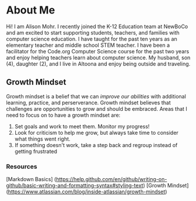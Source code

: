 # About Me
Hi! I am Alison Mohr. I recently joined the K-12 Education team at NewBoCo and am excited to start supporting students, teachers, and families with computer science education. I have taught for the past ten years as an elementary teacher and middle school STEM teacher. I have been a facilitator for the Code.org Computer Science course for the past two years and enjoy helping teachers learn about computer science. My husband, son (4), daughter (2), and I live in Altoona and enjoy being outside and traveling. 

## Growth Mindset
Growth mindset is a belief that we can *improve our abilities* with additional learning, practice, and perserverance. Growth mindset believes that challenges are opportunities to grow and should be embraced. Areas that I need to focus on to have a growth mindset are: 
1. Set goals and work to meet them. Monitor my progress!
2. Look for criticism to help me grow, but always take time to consider what things went right. 
3. If something doesn't work, take a step back and regroup instead of getting frustrated

### Resources 
[Markdown Basics] (https://help.github.com/en/github/writing-on-github/basic-writing-and-formatting-syntax#styling-text)
[Growth Mindset] (https://www.atlassian.com/blog/inside-atlassian/growth-mindset)
